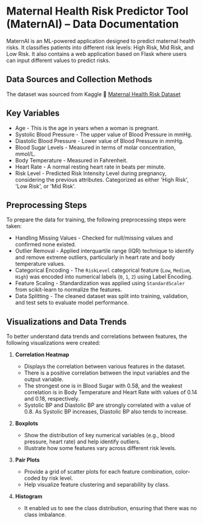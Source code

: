 # Maternal Health Risk Predictor Tool (MaternAI) – Data Documentation

MaternAI is an ML-powered application designed to predict maternal health risks. It classifies patients into different risk levels: High Risk, Mid Risk, and Low Risk. It also contains a web application based on Flask where users can input different values to predict risks.

## Data Sources and Collection Methods  

The dataset was sourced from Kaggle
🔗 [Maternal Health Risk Dataset](https://www.kaggle.com/datasets/csafrit2/maternal-health-risk-data/data)  

## Key Variables
- Age - This is the age in years when a woman is pregnant.
- Systolic Blood Pressure - The upper value of Blood Pressure in mmHg.
- Diastolic Blood Pressure - Lower value of Blood Pressure in mmHg.
- Blood Sugar Levels - Measured in terms of molar concentration, mmol/L.
- Body Temperature - Measured in Fahrenheit.
- Heart Rate - A normal resting heart rate in beats per minute.
- Risk Level - Predicted Risk Intensity Level during pregnancy, considering the previous attributes. Categorized as either 'High Risk', 'Low Risk', or 'Mid Risk'.

## Preprocessing Steps  
To prepare the data for training, the following preprocessing steps were taken:

- Handling Missing Values - Checked for null/missing values and confirmed none existed.  
- Outlier Removal - Applied interquartile range (IQR) technique to identify and remove extreme outliers, particularly in heart rate and body temperature values.  
- Categorical Encoding - The `RiskLevel` categorical feature (`Low`, `Medium`, `High`) was encoded into numerical labels (`0`, `1`, `2`) using Label Encoding.  
- Feature Scaling - Standardization was applied using `StandardScaler` from scikit-learn to normalize the features.  
- Data Splitting - The cleaned dataset was split into training, validation, and test sets to evaluate model performance.  

## Visualizations and Data Trends  

To better understand data trends and correlations between features, the following visualizations were created:

1. **Correlation Heatmap**
   - Displays the correlation between various features in the dataset.
   - There is a positive correlation between the input variables and the output variable.
   - The strongest one is in Blood Sugar with 0.58, and the weakest correlation is in Body Temperature and Heart Rate with values of 0.14 and 0.18, respectively.
   - Systolic BP and Diastolic BP are strongly correlated with a value of 0.8. As Systolic BP increases, Diastolic BP also tends to increase.

3. **Boxplots**  
   - Show the distribution of key numerical variables (e.g., blood pressure, heart rate) and help identify outliers.  
   - Illustrate how some features vary across different risk levels.

4. **Pair Plots**  
   - Provide a grid of scatter plots for each feature combination, color-coded by risk level.  
   - Help visualize feature clustering and separability by class.

5. **Histogram**
   - It enabled us to see the class distribution, ensuring that there was no class imbalance.
